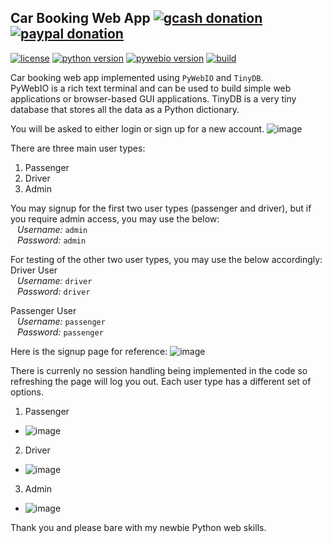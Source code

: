 ## Car Booking Web App [![gcash donation][1]][2] [![paypal donation][3]][4]

[![license][5]][6] [![python version][7]][8] [![pywebio version][9]][10] [![build][11]][12] 

Car booking web app implemented using `PyWebIO` and `TinyDB`. <br />
PyWebIO is a rich text terminal and can be used to build simple web applications or browser-based GUI applications. TinyDB is a very tiny database that stores all the data as a Python dictionary. <br />

You will be asked to either login or sign up for a new account.
![image](https://user-images.githubusercontent.com/102983286/172987911-c2857f92-f6fa-425d-9442-26c0c338e853.png)


There are three main user types:
1. Passenger
2. Driver
3. Admin

You may signup for the first two user types (passenger and driver), but if you require admin access, you may use the below:<br />
  &ensp; _Username:_ `admin` <br />
  &ensp; _Password:_ `admin` <br />

For testing of the other two user types, you may use the below accordingly: <br />
Driver User <br />
  &ensp; _Username:_ `driver` <br />
  &ensp; _Password:_ `driver` <br />

Passenger User <br />
  &ensp; _Username:_ `passenger` <br />
  &ensp; _Password:_ `passenger` <br />

Here is the signup page for reference:
![image](https://user-images.githubusercontent.com/102983286/167591247-ac2b09dc-5597-4a57-bf27-e75383cf2f19.png)

There is currenly no session handling being implemented in the code so refreshing the page will log you out.
Each user type has a different set of options.

1. Passenger
* ![image](https://user-images.githubusercontent.com/102983286/168568203-23e14d71-1fe3-403c-92e2-0062f8117696.png)
2. Driver
* ![image](https://user-images.githubusercontent.com/102983286/167591721-6d4eaf34-4a9e-4228-af54-651ad20651cd.png)
3. Admin
* ![image](https://user-images.githubusercontent.com/102983286/167591613-3d1d37e9-2743-42a8-994b-ae178dccc7d0.png)

Thank you and please bare with my newbie Python web skills.

[1]: https://img.shields.io/badge/donate-gcash-green
[2]: https://drive.google.com/file/d/1JeMx5_S7VBBT-3xO7mV9YOMfESeV3eKa/view

[3]: https://img.shields.io/badge/donate-paypal-blue
[4]: https://www.paypal.com/paypalme/mcabanlitph

[5]: https://img.shields.io/badge/license-GNUGPLv3-blue.svg
[6]: https://github.com/mcabanlit/heart-disease/blob/main/LICENSE.md

[7]: https://img.shields.io/badge/python-3.10-blue
[8]: https://www.python.org/

[9]: https://img.shields.io/badge/pywebio-1.6.1-dark
[10]: https://pywebio.readthedocs.io/en/latest/

[11]: https://img.shields.io/badge/build-passing-green
[12]: https://car-booking-pywebio.herokuapp.com/

